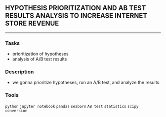 ## HYPOTHESIS PRIORITIZATION AND AB TEST RESULTS ANALYSIS TO INCREASE INTERNET STORE REVENUE
	
<hr>

### Tasks
- prioritization of hypotheses
- analysis of A/B test results


### Description
- we gonna prioritize hypotheses, run an A/B test, and analyze the results.

### Tools
`python` `jupyter notebook`  `pandas` `seaborn` `AB test` `statistics` `scipy` `conversion`

